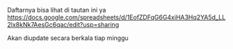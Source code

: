 
Daftarnya bisa lihat di tautan ini ya
https://docs.google.com/spreadsheets/d/1EofZDFqG6G4xiHA3Hq2YA5d_LL2lx8kNk7AesGc6qac/edit?usp=sharing

Akan diupdate secara berkala tiap minggu
